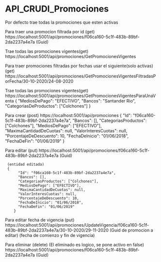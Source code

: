 # API_CRUDl_Promociones

Por defecto trae todas la promociones que esten activas

Para traer una promocion filtrada por id (get) 
https://localhost:5001/api/promociones/f06ca160-5c1f-483b-89bf-2da2237a4e7a
                                        (Guid)
                                        
Trae todas las promociones vigentes(get) 
https://localhost:5001/api/promociones/GetPromocionesVigentes

Para traer promociones filtradas por fechas usar el siguiente(solo activas)(get) 
https://localhost:5001/api/promociones/GetPromocionesVigentesFiltradasPorFecha/30-10-2020/24-08-2020

Trae todas las promociones vigentes(get) 
https://localhost:5001/api/promociones/GetPromocionesVigentesParaUnaVenta
    {
          "MediosDePago": "EFECTIVO",
          "Bancos": "Santander Rio",
          "CategoriasDeProductos": ["Colchones"]
    }

Para crear (post)
https://localhost:5001/api/promociones
        {
          "Id": "f06ca160-5c1f-483b-89bf-2da2237a4e7a",
          "Bancos": [],
          "CategoriasProductos": ["Colchones"],
          "MediosDePago": ["EFECTIVO"],
          "MaximaCantidadDeCuotas": null,
          "ValorInteresCuotas": null,
          "PorcentajeDeDescuento": 10,
          "FechaDeInicio": "01/06/2018",
          "FechaDeFin": "01/06/2019"
        }
        
Para editar (put)
https://localhost:5001/api/promociones/f06ca160-5c1f-483b-89bf-2da2237a4e7a
                                        (Guid)                                        
     
     (entidad editada)
     {
          "Id": "f06ca160-5c1f-483b-89bf-2da2237a4e7a",
          "Bancos": [],
          "CategoriasProductos": ["Colchones"],
          "MediosDePago": ["EFECTIVO"],
          "MaximaCantidadDeCuotas": null,
          "ValorInteresCuotas": null,
          "PorcentajeDeDescuento": 10,
          "FechaDeInicio": "01/06/2018",
          "FechaDeFin": "01/06/2019"
        }  

Para editar fecha de vigencia (put)
https://localhost:5001/api/promociones/UpdateVigencia/f06ca160-5c1f-483b-89bf-2da2237a4e7a/30-10-2020/29-11-2020 
                                                       (Guid de promocion a editar)  (fecha de comienzo y fin de vigencia)       
        
Para eliminar (delete) (El eliminado es logico, se pone activo en false)
https://localhost:5001/api/promociones/f06ca160-5c1f-483b-89bf-2da2237a4e7a
                                        (Guid)         
                                        
                                        
